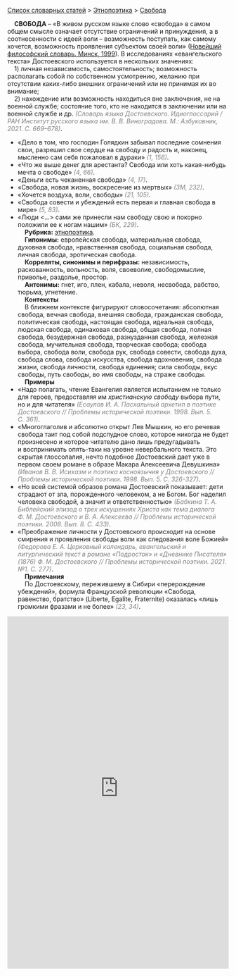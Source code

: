 <style>
st { color: Gray;
  font-style: italic;}
</style>

[Список словарных статей](https://thesaurus-dostoevsky.github.io/Thesaurus/) > [Этнопоэтика](ethnopoe.md) > [Свобода](свобода.md) 

&nbsp;&nbsp;&nbsp;&nbsp;**СВОБОДА** – «В живом русском языке слово «свобода» в самом общем смысле означает отсутствие ограничений и принуждения, а в соотнесенности с идеей воли – возможность поступать, как самому хочется, возможность проявления субъектом своей воли» ([Новейший философский словарь. Минск, 1999](https://rus-new-philosophy.slovaronline.com/1050)). В исследованиях «евангельского текста» Достоевского используется в нескольких значениях:  
&nbsp;&nbsp;&nbsp;&nbsp;1) личная независимость, самостоятельность; возможность располагать собой по собственном усмотрению, желанию при отсутствии каких-либо внешних ограничений или не принимая их во внимание;  
&nbsp;&nbsp;&nbsp;&nbsp;2) нахождение или возможность находиться вне заключения, не на военной службе; состояние того, кто не находится в заключении или на военной службе и др. <st>(Словарь языка Достоевского. Идиоглоссарий / РАН Институт русского языка им. В. В. Виноградова. М.: Азбуковник, 2021. С. 669–678)</st>.  
* «Дело в том, что господин Голядкин забывал последние сомнения свои, разрешил свое сердце на свободу и радость и, наконец, мысленно сам себя пожаловал в дураки» <st>(1, 156)</st>.
* «Что же выше денег для арестанта? Свобода или хоть какая-нибудь мечта о свободе» <st>(4, 66)</st>.
* «Деньги есть чеканенная свобода» <st>(4, 17)</st>.
* «Свобода, новая жизнь,  воскресение из мертвых» <st>(ЗМ, 232)</st>.
* «Хочется воздуха, воли, свободы» <st>(21, 105)</st>.
* «Свобода совести и убеждений есть первая  и главная свобода  в мире» <st>(5, 83)</st>. 
* «Люди <…>  сами же принесли нам свободу свою и покорно положили ее к ногам нашим» <st>(БК, 229)</st>.  
&nbsp;&nbsp;&nbsp;&nbsp;**Рубрика:** [этнопоэтика](ethnopoe.md).  
&nbsp;&nbsp;&nbsp;&nbsp;**Гипонимы:** европейская свобода, материальная свобода, духовная свобода, нравственная свобода, социальная свобода, личная свобода, эротическая свобода.  
&nbsp;&nbsp;&nbsp;&nbsp;**Корреляты, синонимы и перифразы:** независимость, раскованность, вольность,  воля, своеволие, свободомыслие, приволье, раздолье, простор.  
&nbsp;&nbsp;&nbsp;&nbsp;**Антонимы:** гнет, иго,  плен, кабала, неволя, несвобода, рабство, тюрьма, угнетение.  
&nbsp;&nbsp;&nbsp;&nbsp;**Контексты**  
&nbsp;&nbsp;&nbsp;&nbsp;В ближнем контексте фигурируют словосочетания: абсолютная свобода, вечная свобода, внешняя свобода, гражданская свобода, политическая свобода, настоящая свобода, идеальная свобода, людская свобода, одинаковая свобода, общая свобода, полная свобода, безудержная свобода, разнузданная свобода, железная свобода, мучительная свобода, творческая свобода; свобода выбора, свобода воли, свобода рук, свобода совести, свобода духа, свобода слова, свобода искусства, свобода вдохновения, свобода жизни, свобода личности, свобода единения; сила свободы, вкус свободы, путь свободы, во имя свободы, на страже свободы.  
&nbsp;&nbsp;&nbsp;&nbsp;**Примеры**  
* «Надо полагать, чтение Евангелия является испытанием не только для героев, предоставляя им *христианскую свободу* выбора пути, но и для читателя» <st>(Есаулов И. А. Пасхальный архетип в поэтике Достоевского // Проблемы исторической поэтики. 1998. Вып. 5. С. 361)</st>. 
* «Многоглаголив и абсолютно открыт Лев Мышкин, но его речевая свобода таит под собой подспудное слово, которое никогда не будет произнесено и которое читателю дано лишь предугадывать и воспринимать опять-таки на уровне невербального текста. Это скрытая глоссолалия, нечто подобное Достоевский дает уже в первом своем романе в образе Макара Алексеевича Девушкина» <st>(Иванов В. В. Исихазм и поэтика косноязычия у Достоевского // Проблемы исторической поэтики. 1998. Вып. 5. С. 326-327)</st>.  
* «Но всей системой образов романа Достоевский показывает: дети страдают от зла, порожденного человеком, а не Богом. Бог наделил человека свободой, а значит и ответственностью» <st>(Бабкина Т. А. Библейский эпизод о трех искушениях Христа как тема диалога Ф. М. Достоевского и В. А. Алексеева // Проблемы исторической поэтики. 2008. Вып. 8. С. 433)</st>.  
* «Преображение личности у Достоевского происходит на основе смирения и проявления свободы воли как следования воле Божией» <st>(Федорова Е. А. Церковный календарь, евангельский и литургический текст в романе «Подросток» и «Дневнике Писателя» (1876) Ф. М. Достоевского // Проблемы исторической поэтики. 2021. №1. С. 277)</st>.  <br>
&nbsp;&nbsp;&nbsp;&nbsp;**Примечания**  
&nbsp;&nbsp;&nbsp;&nbsp;По Достоевскому, пережившему в Сибири «перерождение убеждений», формула Французской революции «Свобода, равенство, братство» (Liberte,  Egalite, Fraternite)  оказалась «лишь громкими фразами и не более» <st>(23, 34)</st>.


<iframe src="https://thesaurus-dostoevsky.github.io/nk/свобода.html" style="border:0px;width:100%;height:800px" allowfullscreen="true" webkitallowfullscreen="true" mozallowfullscreen="true">
